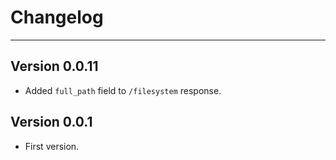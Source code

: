 # Changelog #
-----

## Version 0.0.11 ##

- Added `full_path` field to `/filesystem` response.

## Version 0.0.1 ##

- First version.
